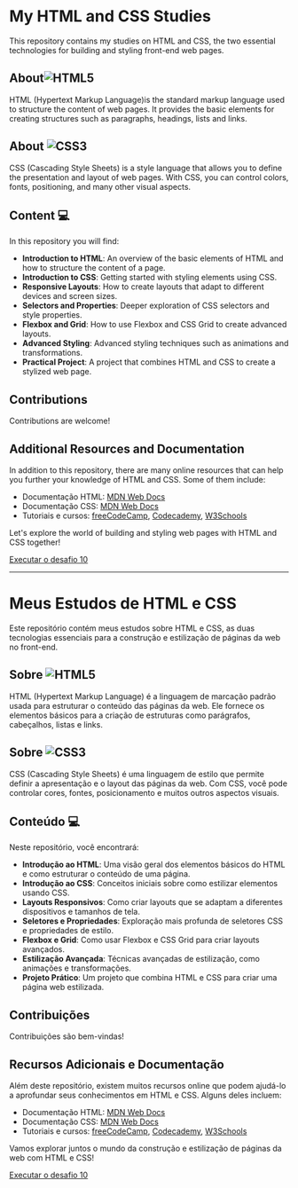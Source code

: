 # My HTML and CSS Studies

This repository contains my studies on HTML and CSS, the two essential technologies for building and styling front-end web pages.

## About![HTML5](https://img.shields.io/badge/HTML-000?style=for-the-badge&logo=html5&logoColor=30A3DC)

HTML (Hypertext Markup Language)is the standard markup language used to structure the content of web pages. It provides the basic elements for creating structures such as paragraphs, headings, lists and links.

## About ![CSS3](https://img.shields.io/badge/CSS3-000?style=for-the-badge&logo=css3&logoColor=E94D5F)

CSS (Cascading Style Sheets) is a style language that allows you to define the presentation and layout of web pages. With CSS, you can control colors, fonts, positioning, and many other visual aspects.

## Content 💻

In this repository you will find:

- **Introduction to HTML**: An overview of the basic elements of HTML and how to structure the content of a page.
- **Introduction to CSS**: Getting started with styling elements using CSS.
- **Responsive Layouts**: How to create layouts that adapt to different devices and screen sizes.
- **Selectors and Properties**: Deeper exploration of CSS selectors and style properties.
- **Flexbox and Grid**: How to use Flexbox and CSS Grid to create advanced layouts.
- **Advanced Styling**: Advanced styling techniques such as animations and transformations.
- **Practical Project**: A project that combines HTML and CSS to create a stylized web page.


## Contributions

Contributions are welcome!

## Additional Resources and Documentation

In addition to this repository, there are many online resources that can help you further your knowledge of HTML and CSS. Some of them include:

- Documentação HTML: [MDN Web Docs](https://developer.mozilla.org/pt-BR/docs/Web/HTML)
- Documentação CSS: [MDN Web Docs](https://developer.mozilla.org/pt-BR/docs/Web/CSS)
- Tutoriais e cursos: [freeCodeCamp](https://www.freecodecamp.org/), [Codecademy](https://www.codecademy.com/), [W3Schools](https://www.w3schools.com/)

Let's explore the world of building and styling web pages with HTML and CSS together!

 <a href="https://jaquelinerabelo.github.io/html-css/desafios/des010b/android.html" target="_blank">Executar o desafio 10 </a> 



------------------------------------------------------------------------------------------------------------------
# Meus Estudos de HTML e CSS

Este repositório contém meus estudos sobre HTML e CSS, as duas tecnologias essenciais para a construção e estilização de páginas da web no front-end.

## Sobre ![HTML5](https://img.shields.io/badge/HTML-000?style=for-the-badge&logo=html5&logoColor=30A3DC)

HTML (Hypertext Markup Language) é a linguagem de marcação padrão usada para estruturar o conteúdo das páginas da web. Ele fornece os elementos básicos para a criação de estruturas como parágrafos, cabeçalhos, listas e links.

## Sobre ![CSS3](https://img.shields.io/badge/CSS3-000?style=for-the-badge&logo=css3&logoColor=E94D5F)

CSS (Cascading Style Sheets) é uma linguagem de estilo que permite definir a apresentação e o layout das páginas da web. Com CSS, você pode controlar cores, fontes, posicionamento e muitos outros aspectos visuais.

## Conteúdo 💻

Neste repositório, você encontrará:

- **Introdução ao HTML**: Uma visão geral dos elementos básicos do HTML e como estruturar o conteúdo de uma página.
- **Introdução ao CSS**: Conceitos iniciais sobre como estilizar elementos usando CSS.
- **Layouts Responsivos**: Como criar layouts que se adaptam a diferentes dispositivos e tamanhos de tela.
- **Seletores e Propriedades**: Exploração mais profunda de seletores CSS e propriedades de estilo.
- **Flexbox e Grid**: Como usar Flexbox e CSS Grid para criar layouts avançados.
- **Estilização Avançada**: Técnicas avançadas de estilização, como animações e transformações.
- **Projeto Prático**: Um projeto que combina HTML e CSS para criar uma página web estilizada.


## Contribuições

Contribuições são bem-vindas! 

## Recursos Adicionais e Documentação

Além deste repositório, existem muitos recursos online que podem ajudá-lo a aprofundar seus conhecimentos em HTML e CSS. Alguns deles incluem:

- Documentação HTML: [MDN Web Docs](https://developer.mozilla.org/pt-BR/docs/Web/HTML)
- Documentação CSS: [MDN Web Docs](https://developer.mozilla.org/pt-BR/docs/Web/CSS)
- Tutoriais e cursos: [freeCodeCamp](https://www.freecodecamp.org/), [Codecademy](https://www.codecademy.com/), [W3Schools](https://www.w3schools.com/)

Vamos explorar juntos o mundo da construção e estilização de páginas da web com HTML e CSS!

 <a href="https://jaquelinerabelo.github.io/html-css/desafios/des010b/android.html" target="_blank">Executar o desafio 10 </a> 
